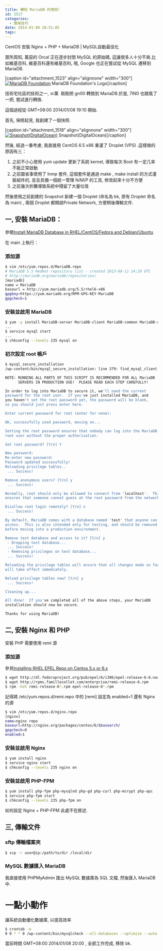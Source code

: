 ```yaml
---
title: 轉投 MariaDB 的懷抱!
id: 1517
categories:
  - 應用技巧
date: 2014-01-08 20:51:05
tags:
---
```


CentOS 安裝 Nginx + PHP + MariaDB | MySQL自動最佳化

眾所周知, 萬惡的 Orcal 正在逐步封閉 MySQL 的原始碼, 這讓很多人十分不爽.比如維基百科, 維基百科還有維基百科, 哦, Google 也正在嘗試從 MySQL 遷移到 MariaDB.

[caption id="attachment_1523" align="alignnone" width="300"][![MariaDB Foundation](/wp-content/uploads/2014/01/ice_logo-5dcea9e47b780ff52f75c3c3304d54827f56211e-300x300.png)](/wp-content/uploads/2014/01/ice_logo-5dcea9e47b780ff52f75c3c3304d54827f56211e.png) MariaDB Foundation's Logo[/caption]

技術宅社區的技術之一, 氺菓  剛剛把 gn00 轉換到 MariaDB.於是, 7IN0 也跟風了一把, 嘗試進行轉換.

這個過程從 GMT+08:00 2014/01/08 19:10 開始.

<!--more-->

首先, 保險起見, 我創建了一個快照.

[caption id="attachment_1518" align="alignnone" width="300"][![Snapshot(DigitalOcean)](/wp-content/uploads/2014/01/H@_5NOHHWXCFOL8GYU-300x151.jpg)](/wp-content/uploads/2014/01/H@_5NOHHWXCFOL8GYU.jpg) Snapshot(DigitalOcean)[/caption]

然後, 經過一番考慮, 我直接用 CentOS 6.5 x86 重灌了 Droplet (VPS) .這樣做的原因有三：

1.  之前不小心使用 yum update 更新了系統 kernel, 導致每次 Boot 有一定几率不能正常啟動
2.  之前圖省事使用了 lnmp 套件, 這個套件是通過 make ,  make install 的方式灌裝組件的, 並且具備一個統一管理 N/M/P 的工具, 修改起來十分不方便
3.  之前幾次折騰導致系統中殘留了大量垃圾

然後使用之前創建的 Snapshot 新建一個 Droplet (命名為 bk, 原有 Droplet 命名為 main) , 兩個 Droplet 都開啟Private Network, 方便稍後傳輸文件.

## 一, 安裝 MariaDB：

參閱[Install MariaDB Database in RHEL/CentOS/Fedora and Debian/Ubuntu](http://www.tecmint.com/install-mariadb-in-linux/ "Install MariaDB Database in RHEL/CentOS/Fedora and Debian/Ubuntu")

在 main 上執行：

### 添加源

```bash
$ vim /etc/yum.repos.d/MariaDB.repo
# MariaDB 5.5 RedHat repository list - created 2013-08-11 14:29 UTC
# http://mariadb.org/mariadb/repositories/
[mariadb]
name = MariaDB
baseurl = http://yum.mariadb.org/5.5/rhel6-x86
gpgkey=https://yum.mariadb.org/RPM-GPG-KEY-MariaDB
gpgcheck=1
```

### 安裝並啟用 MariaDB

```bash
$ yum -y install MariaDB-server MariaDB-client MariaDB-common MariaDB-compat MariaDB-shared
...
$ service mysql start
...
$ chkconfig --levels 235 mysql on
```

### 初次設定 root 帳戶

```bash
$ mysql_secure_installation
/wp-content/bin/mysql_secure_installation: line 379: find_mysql_client: command not found

NOTE: RUNNING ALL PARTS OF THIS SCRIPT IS RECOMMENDED FOR ALL MariaDB
      SERVERS IN PRODUCTION USE!  PLEASE READ EACH STEP CAREFULLY!

In order to log into MariaDB to secure it, we'll need the current
password for the root user.  If you've just installed MariaDB, and
you haven't set the root password yet, the password will be blank,
so you should just press enter here.

Enter current password for root (enter for none):

OK, successfully used password, moving on...

Setting the root password ensures that nobody can log into the MariaDB
root user without the proper authorisation.

Set root password? [Y/n] Y

New password:
Re-enter new password:
Password updated successfully!
Reloading privilege tables..
 ... Success!

Remove anonymous users? [Y/n] y
 ... Success!

Normally, root should only be allowed to connect from 'localhost'.  This
ensures that someone cannot guess at the root password from the network.

Disallow root login remotely? [Y/n] n
 ... Success!

By default, MariaDB comes with a database named 'test' that anyone can
access.  This is also intended only for testing, and should be removed
before moving into a production environment.

Remove test database and access to it? [Y/n] y
 - Dropping test database...
 ... Success!
 - Removing privileges on test database...
 ... Success!

Reloading the privilege tables will ensure that all changes made so far
will take effect immediately.

Reload privilege tables now? [Y/n] y
 ... Success!

Cleaning up...

All done!  If you've completed all of the above steps, your MariaDB
installation should now be secure.

Thanks for using MariaDB!
```

## 二, 安裝 Nginx 和 PHP

安裝 PHP 需要使用 remi 源

### 添加源

參見[Installing RHEL EPEL Repo on Centos 5.x or 6.x](http://www.rackspace.com/knowledge_center/article/installing-rhel-epel-repo-on-centos-5x-or-6x)

```bash
$ wget http://dl.fedoraproject.org/pub/epel/6/i386/epel-release-6-8.noarch.rpm
$ wget http://rpms.famillecollet.com/enterprise/remi-release-6.rpm
$ rpm -Uvh remi-release-6*.rpm epel-release-6*.rpm
```

記得將 /etc/yum.repos.d/remi.repo 中的 [remi] 設定為 enabled=1
還有 Nginx 的源

```bash
$ vim /etc/yum.repos.d/nginx.repo
[nginx]
name=nginx repo
baseurl=http://nginx.org/packages/centos/6/$basearch/
gpgcheck=0
enabled=1
```

### 安裝並啟用 Nginx

```bash
$ yum install nginx
$ service nginx start
$ chkconfig --levels 235 nginx on
```

### 安裝並啟用 PHP-FPM

```bash
$ yum install php-fpm php-mysqlnd php-gd php-curl php-mcrypt php-apc
$ service php-fpm start
$ chkconfig --levels 235 php-fpm on
```

如何設定 Nginx + PHP-FPM 此處不在敘述.

## 三, 傳輸文件

### sftp 傳輸檔案夾

```bash
$ scp -r user@ip:/path/to/dir /local/dir
```

### MySQL 數據匯入 MariaDB

我直接使用 PHPMyAdmin 匯出 MySQL 數據庫為 SQL 文檔, 然後匯入 MariaDB 中.

# 一點小動作

讓系統自動優化數據庫, 以提高效率

```bash
$ crontab -e
0 0 * * 0 /wp-content/bin/mysqlcheck --all-databases --optimize --auto-repair -u root -pYourRootPassword > /dev/null 2>&1
```

當前時間 GMT+08:00 2014/01/08 20:00 , 全部工作完成, 移除 bk.
